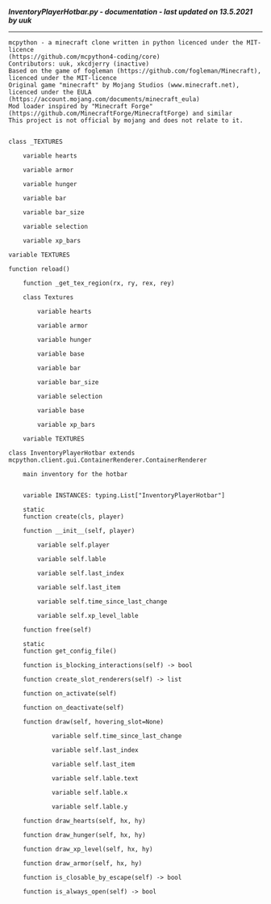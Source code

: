 ***InventoryPlayerHotbar.py - documentation - last updated on 13.5.2021 by uuk***
___

    mcpython - a minecraft clone written in python licenced under the MIT-licence 
    (https://github.com/mcpython4-coding/core)
    Contributors: uuk, xkcdjerry (inactive)
    Based on the game of fogleman (https://github.com/fogleman/Minecraft), licenced under the MIT-licence
    Original game "minecraft" by Mojang Studios (www.minecraft.net), licenced under the EULA
    (https://account.mojang.com/documents/minecraft_eula)
    Mod loader inspired by "Minecraft Forge" (https://github.com/MinecraftForge/MinecraftForge) and similar
    This project is not official by mojang and does not relate to it.


    class _TEXTURES

        variable hearts

        variable armor

        variable hunger

        variable bar

        variable bar_size

        variable selection

        variable xp_bars

    variable TEXTURES

    function reload()

        function _get_tex_region(rx, ry, rex, rey)

        class Textures

            variable hearts

            variable armor

            variable hunger

            variable base

            variable bar

            variable bar_size

            variable selection

            variable base

            variable xp_bars

        variable TEXTURES

    class InventoryPlayerHotbar extends mcpython.client.gui.ContainerRenderer.ContainerRenderer
        
        main inventory for the hotbar


        variable INSTANCES: typing.List["InventoryPlayerHotbar"]

        static
        function create(cls, player)

        function __init__(self, player)

            variable self.player

            variable self.lable

            variable self.last_index

            variable self.last_item

            variable self.time_since_last_change

            variable self.xp_level_lable

        function free(self)

        static
        function get_config_file()

        function is_blocking_interactions(self) -> bool

        function create_slot_renderers(self) -> list

        function on_activate(self)

        function on_deactivate(self)

        function draw(self, hovering_slot=None)

                variable self.time_since_last_change

                variable self.last_index

                variable self.last_item

                variable self.lable.text

                variable self.lable.x

                variable self.lable.y

        function draw_hearts(self, hx, hy)

        function draw_hunger(self, hx, hy)

        function draw_xp_level(self, hx, hy)

        function draw_armor(self, hx, hy)

        function is_closable_by_escape(self) -> bool

        function is_always_open(self) -> bool